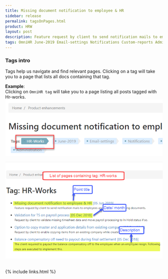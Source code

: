 ```yaml
---
title: Missing document notification to employee & HR
sidebar: release
permalink: tagsOnPages.html
product: HRW
layout: post
description: Feature request by client to send notification mails to employees and HR staffs on missing documents. 
tags: OmniHR June-2019 Email-settings Notifications Custom-reports Administration   
---
```

### Tags intro

Tags help us navigate and find relevant pages. Clicking on a tag     will take you to a page that lists all docs containing that tag.

**Example**: <br> 
Clicking on `OmniHR tag` will take you to a page listing all posts tagged with Hr-works.
![](images/tag.png)
 
![](images/tag1.png)


<br>
{% include links.html %}
